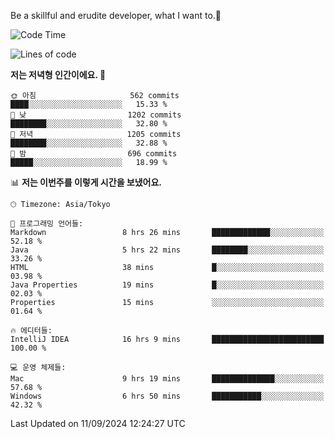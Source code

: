 Be a skillful and erudite developer, what I want to.👶

<!--START_SECTION:waka-->
![Code Time](http://img.shields.io/badge/Code%20Time-1%2C263%20hrs%205%20mins-blue)

![Lines of code](https://img.shields.io/badge/%EC%A0%80%EB%8A%94%20%EC%97%AC%ED%83%9C%EA%B9%8C%EC%A7%80%20-2.7%20million%20%EC%A4%84%EC%9D%98%20%EC%BD%94%EB%93%9C%EB%A5%BC%20%EC%9E%91%EC%84%B1%ED%96%88%EC%96%B4%EC%9A%94.-blue)

**저는 저녁형 인간이에요. 🦉** 

```text
🌞 아침                     562 commits         ████░░░░░░░░░░░░░░░░░░░░░   15.33 % 
🌆 낮　                     1202 commits        ████████░░░░░░░░░░░░░░░░░   32.80 % 
🌃 저녁                     1205 commits        ████████░░░░░░░░░░░░░░░░░   32.88 % 
🌙 밤　                     696 commits         █████░░░░░░░░░░░░░░░░░░░░   18.99 % 
```


📊 **저는 이번주를 이렇게 시간을 보냈어요.** 

```text
🕑︎ Timezone: Asia/Tokyo

💬 프로그래밍 언어들: 
Markdown                 8 hrs 26 mins       █████████████░░░░░░░░░░░░   52.18 % 
Java                     5 hrs 22 mins       ████████░░░░░░░░░░░░░░░░░   33.26 % 
HTML                     38 mins             █░░░░░░░░░░░░░░░░░░░░░░░░   03.98 % 
Java Properties          19 mins             █░░░░░░░░░░░░░░░░░░░░░░░░   02.03 % 
Properties               15 mins             ░░░░░░░░░░░░░░░░░░░░░░░░░   01.64 % 

🔥 에디터들: 
IntelliJ IDEA            16 hrs 9 mins       █████████████████████████   100.00 % 

💻 운영 체제들: 
Mac                      9 hrs 19 mins       ██████████████░░░░░░░░░░░   57.68 % 
Windows                  6 hrs 50 mins       ███████████░░░░░░░░░░░░░░   42.32 % 
```


 Last Updated on 11/09/2024 12:24:27 UTC
<!--END_SECTION:waka-->

